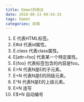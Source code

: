 ```yaml
---
title: Emmet的用法
date: 2018-08-23 09:54:33
tags: Emmet
categories: 前端
---
```

1. E 代表HTML标签。
2. E#id 代表id属性。
3. E.class 代表class属性。
4. E[attr=foo] 代表某一个特定属性。
5. E{foo} 代表标签包含的内容是foo。
6. E>N 代表N是E的子元素。
7. E+N 代表N是E的同级元素。
8. E^N 代表N是E的上级元素。
9. E*N 连写
10. E$*N 自动编号

